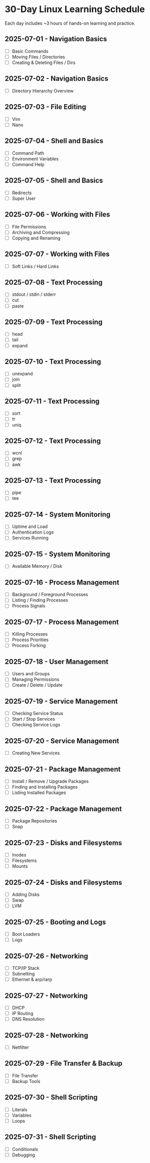 # 30-Day Linux Learning Schedule

Each day includes ~3 hours of hands-on learning and practice.

## 2025-07-01 - Navigation Basics

- [ ] Basic Commands
- [ ] Moving Files / Directories
- [ ] Creating & Deleting Files / Dirs

## 2025-07-02 - Navigation Basics

- [ ] Directory Hierarchy Overview

## 2025-07-03 - File Editing

- [ ] Vim
- [ ] Nano

## 2025-07-04 - Shell and Basics

- [ ] Command Path
- [ ] Environment Variables
- [ ] Command Help

## 2025-07-05 - Shell and Basics

- [ ] Redirects
- [ ] Super User

## 2025-07-06 - Working with Files

- [ ] File Permissions
- [ ] Archiving and Compressing
- [ ] Copying and Renaming

## 2025-07-07 - Working with Files

- [ ] Soft Links / Hard Links

## 2025-07-08 - Text Processing

- [ ] stdout / stdin / stderr
- [ ] cut
- [ ] paste

## 2025-07-09 - Text Processing

- [ ] head
- [ ] tail
- [ ] expand

## 2025-07-10 - Text Processing

- [ ] unexpand
- [ ] join
- [ ] split

## 2025-07-11 - Text Processing

- [ ] sort
- [ ] tr
- [ ] uniq

## 2025-07-12 - Text Processing

- [ ] wcnl
- [ ] grep
- [ ] awk

## 2025-07-13 - Text Processing

- [ ] pipe
- [ ] tee

## 2025-07-14 - System Monitoring

- [ ] Uptime and Load
- [ ] Authentication Logs
- [ ] Services Running

## 2025-07-15 - System Monitoring

- [ ] Available Memory / Disk

## 2025-07-16 - Process Management

- [ ] Background / Foreground Processes
- [ ] Listing / Finding Processes
- [ ] Process Signals

## 2025-07-17 - Process Management

- [ ] Killing Processes
- [ ] Process Priorities
- [ ] Process Forking

## 2025-07-18 - User Management

- [ ] Users and Groups
- [ ] Managing Permissions
- [ ] Create / Delete / Update

## 2025-07-19 - Service Management

- [ ] Checking Service Status
- [ ] Start / Stop Services
- [ ] Checking Service Logs

## 2025-07-20 - Service Management

- [ ] Creating New Services

## 2025-07-21 - Package Management

- [ ] Install / Remove / Upgrade Packages
- [ ] Finding and Installing Packages
- [ ] Listing Installed Packages

## 2025-07-22 - Package Management

- [ ] Package Repositories
- [ ] Snap

## 2025-07-23 - Disks and Filesystems

- [ ] Inodes
- [ ] Filesystems
- [ ] Mounts

## 2025-07-24 - Disks and Filesystems

- [ ] Adding Disks
- [ ] Swap
- [ ] LVM

## 2025-07-25 - Booting and Logs

- [ ] Boot Loaders
- [ ] Logs

## 2025-07-26 - Networking

- [ ] TCP/IP Stack
- [ ] Subnetting
- [ ] Ethernet & arp/rarp

## 2025-07-27 - Networking

- [ ] DHCP
- [ ] IP Routing
- [ ] DNS Resolution

## 2025-07-28 - Networking

- [ ] Netfilter

## 2025-07-29 - File Transfer & Backup

- [ ] File Transfer
- [ ] Backup Tools

## 2025-07-30 - Shell Scripting

- [ ] Literals
- [ ] Variables
- [ ] Loops

## 2025-07-31 - Shell Scripting

- [ ] Conditionals
- [ ] Debugging
